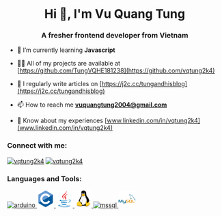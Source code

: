<h1 align="center">Hi 👋, I'm Vu Quang Tung</h1>
<h3 align="center">A fresher frontend developer from Vietnam</h3>

- 🌱 I’m currently learning **Javascript**

- 👨‍💻 All of my projects are available at [https://github.com/TungVQHE181238](https://github.com/vqtung2k4)

- 📝 I regularly write articles on [https://j2c.cc/tungandhisblog](https://j2c.cc/tungandhisblog)

- 📫 How to reach me **vuquangtung2004@gmail.com**

- 📄 Know about my experiences [www.linkedin.com/in/vqtung2k4](www.linkedin.com/in/vqtung2k4)

<h3 align="left">Connect with me:</h3>
<p align="left">
<a href="https://linkedin.com/in/vqtung2k4" target="blank"><img align="center" src="https://raw.githubusercontent.com/rahuldkjain/github-profile-readme-generator/master/src/images/icons/Social/linked-in-alt.svg" alt="vqtung2k4" height="30" width="40" /></a>
<a href="https://fb.com/vqtung2k4" target="blank"><img align="center" src="https://raw.githubusercontent.com/rahuldkjain/github-profile-readme-generator/master/src/images/icons/Social/facebook.svg" alt="vqtung2k4" height="30" width="40" /></a>
</p>

<h3 align="left">Languages and Tools:</h3>
<p align="left"> <a href="https://www.arduino.cc/" target="_blank" rel="noreferrer"> <img src="https://cdn.worldvectorlogo.com/logos/arduino-1.svg" alt="arduino" width="40" height="40"/> </a> <a href="https://www.cprogramming.com/" target="_blank" rel="noreferrer"> <img src="https://raw.githubusercontent.com/devicons/devicon/master/icons/c/c-original.svg" alt="c" width="40" height="40"/> </a> <a href="https://www.java.com" target="_blank" rel="noreferrer"> <img src="https://raw.githubusercontent.com/devicons/devicon/master/icons/java/java-original.svg" alt="java" width="40" height="40"/> </a> <a href="https://www.linux.org/" target="_blank" rel="noreferrer"> <img src="https://raw.githubusercontent.com/devicons/devicon/master/icons/linux/linux-original.svg" alt="linux" width="40" height="40"/> </a> <a href="https://www.microsoft.com/en-us/sql-server" target="_blank" rel="noreferrer"> <img src="https://www.svgrepo.com/show/303229/microsoft-sql-server-logo.svg" alt="mssql" width="40" height="40"/> </a> <a href="https://www.mysql.com/" target="_blank" rel="noreferrer"> <img src="https://raw.githubusercontent.com/devicons/devicon/master/icons/mysql/mysql-original-wordmark.svg" alt="mysql" width="40" height="40"/> </a> </p>
